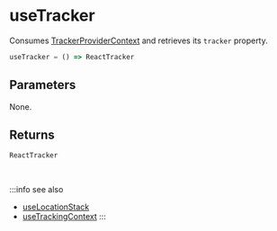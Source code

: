 # useTracker

Consumes [TrackerProviderContext](/tracking/react/api-reference/common/providers/TrackerProviderContext.md) and retrieves its `tracker` property.

```ts
useTracker = () => ReactTracker
```

## Parameters
None.

## Returns
`ReactTracker`

<br />

:::info see also
- [useLocationStack](/tracking/react/api-reference/hooks/consumers/useLocationStack.md)
- [useTrackingContext](/tracking/react/api-reference/hooks/consumers/useTrackingContext.md)
:::
